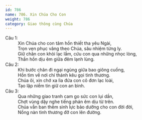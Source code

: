 ```yaml
---
id: 786
name: 786. Xin Chúa Cho Con
weight: 786
category: Giao thông cùng Chúa
---
```

<dl><dt>Câu 1:</dt><dd data-verse="1">Xin Chúa cho con tâm hồn thiết tha yêu Ngài, <br/>Trọn vẹn phục vâng theo Chúa, sâu nhiệm từng ly. <br/>Giữ chân con khỏi lạc lầm, cứu con qua những nhọc lòng, <br/>Thần hồn dịu êm giữa đêm lạnh lùng. </dd><dt>Câu 2:</dt><dd data-verse="2">Khi bước chân đi ngại ngùng giữa bao giông cuồng, <br/>Hồn tìm về nơi chí thánh kêu gọi tình thương. <br/>Chúa ôi, xin chớ xa lìa đứa con cô đơn lạc loài, <br/>Tạo lập niềm tin giữ con an bình. </dd><dt>Câu 3:</dt><dd data-verse="3">Qua những giao tranh cam go sức con lụi dần, <br/>Chợt vùng dậy nghe tiếng phán êm dịu từ trên. <br/>Chúa vẫn ban thêm sinh lực bảo dưỡng cho con đời đời, <br/>Nồng nàn tình thương đỡ con lên đường. </dd></dl>
